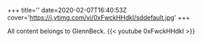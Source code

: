 +++
title=''
date=2020-02-07T16:40:53Z
cover='https://i.ytimg.com/vi/0xFwckHHdkI/sddefault.jpg'
+++

All content belongs to GlennBeck.
{{< youtube 0xFwckHHdkI >}}
